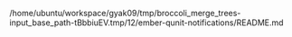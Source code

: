 /home/ubuntu/workspace/gyak09/tmp/broccoli_merge_trees-input_base_path-tBbbiuEV.tmp/12/ember-qunit-notifications/README.md